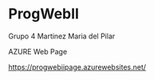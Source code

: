 # ProgWebII


Grupo 4 
Martinez Maria del Pilar

AZURE Web Page

https://progwebiipage.azurewebsites.net/

